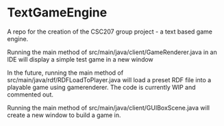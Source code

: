 # TextGameEngine
A repo for the creation of the CSC207 group project - a text based game engine.

Running the main method of src/main/java/client/GameRenderer.java in an IDE will 
display a simple test game in a new window

In the future, running the main method of src/main/java/rdf/RDFLoadToPlayer.java will load a preset
RDF file into a playable game using gamerenderer. The code is currently WIP and commented out.

Running the main method of src/main/java/client/GUIBoxScene.java will create a new 
window to build a game in.
